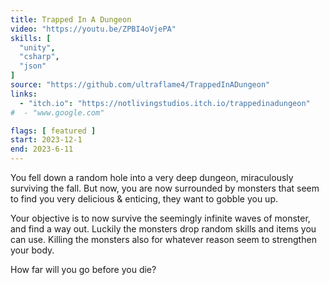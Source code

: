```yaml
---
title: Trapped In A Dungeon
video: "https://youtu.be/ZPBI4oVjePA"
skills: [
  "unity",
  "csharp",
  "json"
]
source: "https://github.com/ultraflame4/TrappedInADungeon"
links:
  - "itch.io": "https://notlivingstudios.itch.io/trappedinadungeon"
#  - "www.google.com"

flags: [ featured ]
start: 2023-12-1
end: 2023-6-11
---
```

You fell down a random hole into a very deep dungeon, miraculously surviving the fall.
But now, you are now surrounded by monsters that seem to find you very delicious & enticing,
they want to gobble you up.

Your objective is to now survive the seemingly infinite waves of monster, and find a way out. Luckily the monsters drop random skills and items you can use. Killing the monsters also for whatever reason seem to strengthen your body.

How far will you go before you die?